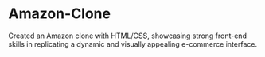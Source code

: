 # Amazon-Clone
Created an Amazon clone with HTML/CSS, showcasing strong front-end skills in replicating a dynamic and visually appealing e-commerce interface.
